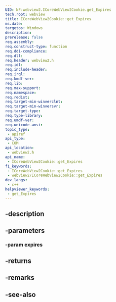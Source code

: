 ```yaml
---
UID: NF:webview2.ICoreWebView2Cookie.get_Expires
tech.root: webview
title: ICoreWebView2Cookie::get_Expires
ms.date: 
targetos: Windows
description: 
prerelease: false
req.assembly: 
req.construct-type: function
req.ddi-compliance: 
req.dll: 
req.header: webview2.h
req.idl: 
req.include-header: 
req.irql: 
req.kmdf-ver: 
req.lib: 
req.max-support: 
req.namespace: 
req.redist: 
req.target-min-winverclnt: 
req.target-min-winversvr: 
req.target-type: 
req.type-library: 
req.umdf-ver: 
req.unicode-ansi: 
topic_type:
 - apiref
api_type:
 - COM
api_location:
 - webview2.h
api_name:
 - ICoreWebView2Cookie::get_Expires
f1_keywords:
 - ICoreWebView2Cookie::get_Expires
 - webview2/ICoreWebView2Cookie::get_Expires
dev_langs:
 - c++
helpviewer_keywords:
 - get_Expires
---
```


## -description

## -parameters

### -param expires

## -returns

## -remarks

## -see-also

